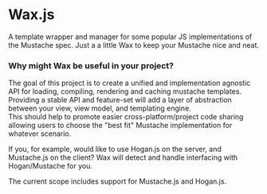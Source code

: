 Wax.js
===

A template wrapper and manager for some popular JS implementations of the Mustache spec.  Just a a little Wax to keep your Mustache nice and neat.


### Why might Wax be useful in your project?
The goal of this project is to create a unified and implementation agnostic API for loading, compiling, rendering and caching mustache templates.  Providing a stable API and feature-set will add a layer of abstraction between your view, view model, and templating engine.  
This should help to promote easier cross-platform/project code sharing allowing users to choose the "best fit" Mustache implementation for whatever scenario. 

If you, for example, would like to use Hogan.js on the server, and Mustache.js on the client?   Wax will detect and handle interfacing with Hogan/Mustache for you.




The current scope includes support for Mustache.js and Hogan.js.  




